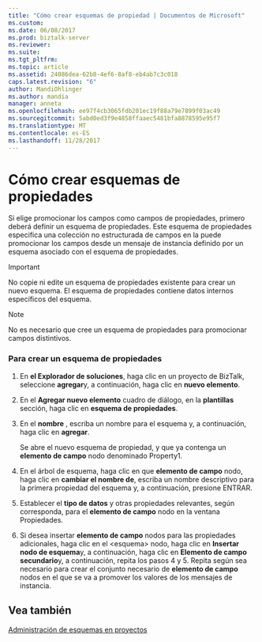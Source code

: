 ```yaml
---
title: "Cómo crear esquemas de propiedad | Documentos de Microsoft"
ms.custom: 
ms.date: 06/08/2017
ms.prod: biztalk-server
ms.reviewer: 
ms.suite: 
ms.tgt_pltfrm: 
ms.topic: article
ms.assetid: 24086dea-62b8-4ef6-8af8-eb4ab7c3c018
caps.latest.revision: "6"
author: MandiOhlinger
ms.author: mandia
manager: anneta
ms.openlocfilehash: ee97f4cb3065fdb201ec19f88a79e7899f03ac49
ms.sourcegitcommit: 5abd0ed3f9e4858ffaaec5481bfa8878595e95f7
ms.translationtype: MT
ms.contentlocale: es-ES
ms.lasthandoff: 11/28/2017
---
```

# <a name="how-to-create-property-schemas"></a>Cómo crear esquemas de propiedades
Si elige promocionar los campos como campos de propiedades, primero deberá definir un esquema de propiedades. Este esquema de propiedades especifica una colección no estructurada de campos en la puede promocionar los campos desde un mensaje de instancia definido por un esquema asociado con el esquema de propiedades.  
  
> [!IMPORTANT]
>  No copie ni edite un esquema de propiedades existente para crear un nuevo esquema. El esquema de propiedades contiene datos internos específicos del esquema.  
  
> [!NOTE]
>  No es necesario que cree un esquema de propiedades para promocionar campos distintivos.  
  
### <a name="to-create-a-property-schema"></a>Para crear un esquema de propiedades  
  
1.  En **el Explorador de soluciones**, haga clic en un proyecto de BizTalk, seleccione **agregar**y, a continuación, haga clic en **nuevo elemento**.  
  
2.  En el **Agregar nuevo elemento** cuadro de diálogo, en la **plantillas** sección, haga clic en **esquema de propiedades**.  
  
3.  En el **nombre** , escriba un nombre para el esquema y, a continuación, haga clic en **agregar**.  
  
     Se abre el nuevo esquema de propiedad, y que ya contenga un **elemento de campo** nodo denominado Property1.  
  
4.  En el árbol de esquema, haga clic en que **elemento de campo** nodo, haga clic en **cambiar el nombre de**, escriba un nombre descriptivo para la primera propiedad del esquema y, a continuación, presione ENTRAR.  
  
5.  Establecer el **tipo de datos** y otras propiedades relevantes, según corresponda, para el **elemento de campo** nodo en la ventana Propiedades.  
  
6.  Si desea insertar **elemento de campo** nodos para las propiedades adicionales, haga clic en el \<esquema\> nodo, haga clic en **Insertar nodo de esquema**y, a continuación, haga clic en  **Elemento de campo secundario**y, a continuación, repita los pasos 4 y 5. Repita según sea necesario para crear el conjunto necesario de **elemento de campo** nodos en el que se va a promover los valores de los mensajes de instancia.  
  
## <a name="see-also"></a>Vea también  
 [Administración de esquemas en proyectos](../core/managing-schemas-within-projects.md)